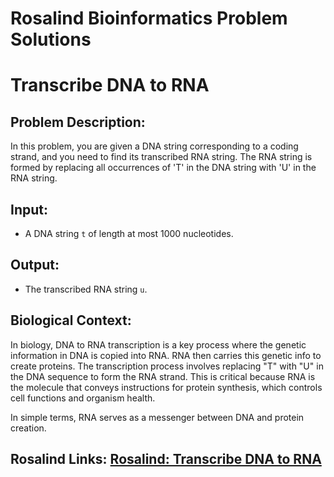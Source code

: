 # Rosalind Bioinformatics Problem Solutions

# **Transcribe DNA to RNA**

## **Problem Description:**
In this problem, you are given a DNA string corresponding to a coding strand, and you need to find its transcribed RNA string. The RNA string is formed by replacing all occurrences of 'T' in the DNA string with 'U' in the RNA string.

## **Input:**
- A DNA string `t` of length at most 1000 nucleotides.

## **Output:**
- The transcribed RNA string `u`.


## **Biological Context:**
In biology, DNA to RNA transcription is a key process where the genetic information in DNA is copied into RNA. RNA then carries this genetic info to create proteins. The transcription process involves replacing "T" with "U" in the DNA sequence to form the RNA strand. This is critical because RNA is the molecule that conveys instructions for protein synthesis, which controls cell functions and organism health.

In simple terms, RNA serves as a messenger between DNA and protein creation.

## Rosalind Links: [Rosalind: Transcribe DNA to RNA](https://rosalind.info/problems/rna/)
  
                

